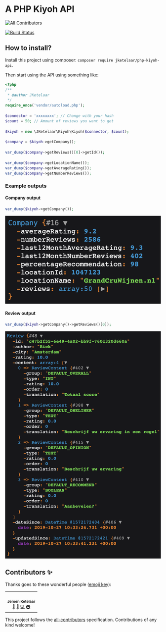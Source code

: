 # A PHP Kiyoh API
<!-- ALL-CONTRIBUTORS-BADGE:START - Do not remove or modify this section -->
[![All Contributors](https://img.shields.io/badge/all_contributors-1-orange.svg?style=flat-square)](#contributors-)
<!-- ALL-CONTRIBUTORS-BADGE:END -->
[![Build Status](https://travis-ci.com/JKetelaar/PHP-Kiyoh-API.svg?branch=master)](https://travis-ci.com/JKetelaar/PHP-Kiyoh-API)

## How to install?
Install this project using composer: `composer require jketelaar/php-kiyoh-api`.

Then start using the API using something like:

```php
<?php
/**
 * @author JKetelaar
 */
require_once('vendor/autoload.php');

$connector = 'xxxxxxxx'; // Change with your hash
$count = 50; // Amount of reviews you want to get

$kiyoh = new \JKetelaar\Kiyoh\Kiyoh($connector, $count);

$company = $kiyoh->getCompany();

var_dump($company->getReviews()[0]->getId());

var_dump($company->getLocationName());
var_dump($company->getAverageRating());
var_dump($company->getNumberReviews());
```

### Example outputs

#### Company output
```php
var_dump($kiyoh->getCompany());
```
![KiyOh Company PHP Dump](docs/company_dump.png)


#### Review output
```php
var_dump($kiyoh->getCompany()->getReviews()[0]);
```
![KiyOh Company PHP Dump](docs/review_dump.png)

## Contributors ✨

Thanks goes to these wonderful people ([emoji key](https://allcontributors.org/docs/en/emoji-key)):

<!-- ALL-CONTRIBUTORS-LIST:START - Do not remove or modify this section -->
<!-- prettier-ignore-start -->
<!-- markdownlint-disable -->
<table>
  <tr>
    <td align="center"><a href="http://jketelaar.nl/"><img src="https://avatars0.githubusercontent.com/u/3681904?v=4" width="100px;" alt=""/><br /><sub><b>Jeroen Ketelaar</b></sub></a><br /><a href="#maintenance-JKetelaar" title="Maintenance">🚧</a> <a href="https://github.com/JKetelaar/PHP-Kiyoh-API/pulls?q=is%3Apr+reviewed-by%3AJKetelaar" title="Reviewed Pull Requests">👀</a> <a href="https://github.com/JKetelaar/PHP-Kiyoh-API/commits?author=JKetelaar" title="Code">💻</a> <a href="#infra-JKetelaar" title="Infrastructure (Hosting, Build-Tools, etc)">🚇</a></td>
  </tr>
</table>

<!-- markdownlint-enable -->
<!-- prettier-ignore-end -->
<!-- ALL-CONTRIBUTORS-LIST:END -->

This project follows the [all-contributors](https://github.com/all-contributors/all-contributors) specification. Contributions of any kind welcome!